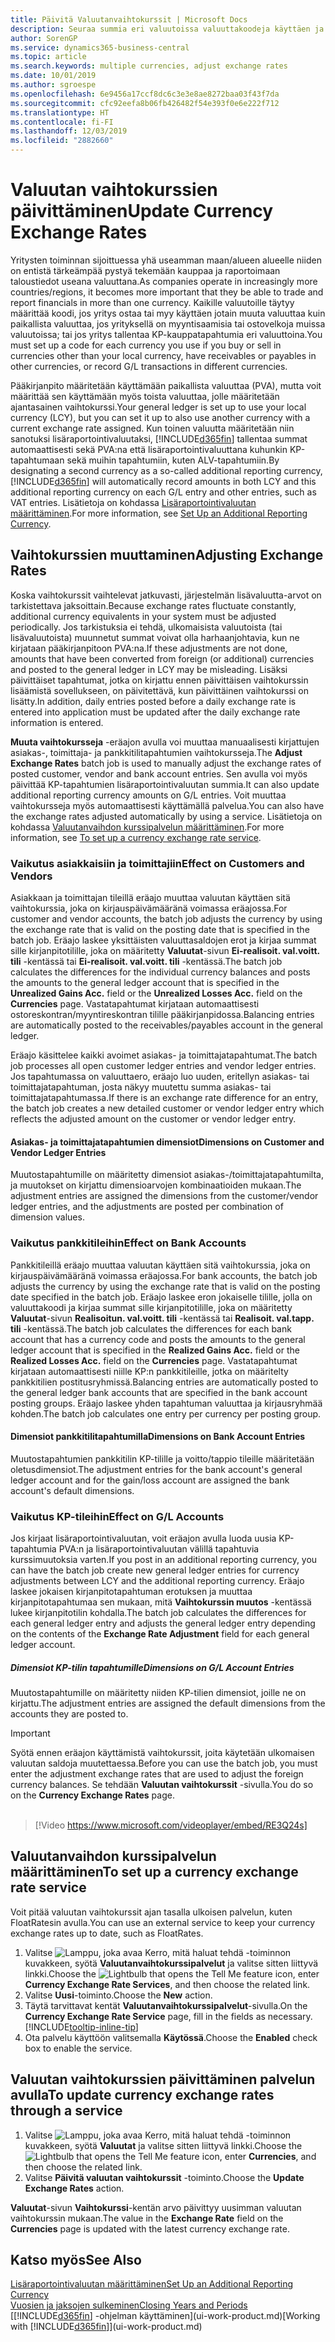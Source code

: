 ```yaml
---
title: Päivitä Valuutanvaihtokurssit | Microsoft Docs
description: Seuraa summia eri valuutoissa valuuttakoodeja käyttäen ja anna Bussiness Centralin auttaa sinua säätämään vaihtokursseja julkaistuille merkinnöille ulkoisen palvelun avulla.
author: SorenGP
ms.service: dynamics365-business-central
ms.topic: article
ms.search.keywords: multiple currencies, adjust exchange rates
ms.date: 10/01/2019
ms.author: sgroespe
ms.openlocfilehash: 6e9456a17ccf8dc6c3e3e8ae8272baa03f43f7da
ms.sourcegitcommit: cfc92eefa8b06fb426482f54e393f0e6e222f712
ms.translationtype: HT
ms.contentlocale: fi-FI
ms.lasthandoff: 12/03/2019
ms.locfileid: "2882660"
---
```

# <a name="update-currency-exchange-rates"></a><span data-ttu-id="f409e-103">Valuutan vaihtokurssien päivittäminen</span><span class="sxs-lookup"><span data-stu-id="f409e-103">Update Currency Exchange Rates</span></span>
<span data-ttu-id="f409e-104">Yritysten toiminnan sijoittuessa yhä useamman maan/alueen alueelle niiden on entistä tärkeämpää pystyä tekemään kauppaa ja raportoimaan taloustiedot useana valuuttana.</span><span class="sxs-lookup"><span data-stu-id="f409e-104">As companies operate in increasingly more countries/regions, it becomes more important that they be able to trade and report financials in more than one currency.</span></span> <span data-ttu-id="f409e-105">Kaikille valuutoille täytyy määrittää koodi, jos yritys ostaa tai myy käyttäen jotain muuta valuuttaa kuin paikallista valuuttaa, jos yrityksellä on myyntisaamisia tai ostovelkoja muissa valuutoissa; tai jos yritys tallentaa KP-kauppatapahtumia eri valuuttoina.</span><span class="sxs-lookup"><span data-stu-id="f409e-105">You must set up a code for each currency you use if you buy or sell in currencies other than your local currency, have receivables or payables in other currencies, or record G/L transactions in different currencies.</span></span>

<span data-ttu-id="f409e-106">Pääkirjanpito määritetään käyttämään paikallista valuuttaa (PVA), mutta voit määrittää sen käyttämään myös toista valuuttaa, jolle määritetään ajantasainen vaihtokurssi.</span><span class="sxs-lookup"><span data-stu-id="f409e-106">Your general ledger is set up to use your local currency (LCY), but you can set it up to also use another currency with a current exchange rate assigned.</span></span> <span data-ttu-id="f409e-107">Kun toinen valuutta määritetään niin sanotuksi lisäraportointivaluutaksi, [!INCLUDE[d365fin](includes/d365fin_md.md)] tallentaa summat automaattisesti sekä PVA:na että lisäraportointivaluuttana kuhunkin KP-tapahtumaan sekä muihin tapahtumiin, kuten ALV-tapahtumiin.</span><span class="sxs-lookup"><span data-stu-id="f409e-107">By designating a second currency as a so-called additional reporting currency, [!INCLUDE[d365fin](includes/d365fin_md.md)] will automatically record amounts in both LCY and this additional reporting currency on each G/L entry and other entries, such as VAT entries.</span></span> <span data-ttu-id="f409e-108">Lisätietoja on kohdassa [Lisäraportointivaluutan määrittäminen](finance-how-setup-additional-currencies.md).</span><span class="sxs-lookup"><span data-stu-id="f409e-108">For more information, see [Set Up an Additional Reporting Currency](finance-how-setup-additional-currencies.md).</span></span>

## <a name="adjusting-exchange-rates"></a><span data-ttu-id="f409e-109">Vaihtokurssien muuttaminen</span><span class="sxs-lookup"><span data-stu-id="f409e-109">Adjusting Exchange Rates</span></span>
<span data-ttu-id="f409e-110">Koska vaihtokurssit vaihtelevat jatkuvasti, järjestelmän lisävaluutta-arvot on tarkistettava jaksoittain.</span><span class="sxs-lookup"><span data-stu-id="f409e-110">Because exchange rates fluctuate constantly, additional currency equivalents in your system must be adjusted periodically.</span></span> <span data-ttu-id="f409e-111">Jos tarkistuksia ei tehdä, ulkomaisista valuutoista (tai lisävaluutoista) muunnetut summat voivat olla harhaanjohtavia, kun ne kirjataan pääkirjanpitoon PVA:na.</span><span class="sxs-lookup"><span data-stu-id="f409e-111">If these adjustments are not done, amounts that have been converted from foreign (or additional) currencies and posted to the general ledger in LCY may be misleading.</span></span> <span data-ttu-id="f409e-112">Lisäksi päivittäiset tapahtumat, jotka on kirjattu ennen päivittäisen vaihtokurssin lisäämistä sovellukseen, on päivitettävä, kun päivittäinen vaihtokurssi on lisätty.</span><span class="sxs-lookup"><span data-stu-id="f409e-112">In addition, daily entries posted before a daily exchange rate is entered into application must be updated after the daily exchange rate information is entered.</span></span>

<span data-ttu-id="f409e-113">**Muuta vaihtokursseja** -eräajon avulla voi muuttaa manuaalisesti kirjattujen asiakas-, toimittaja- ja pankkitilitapahtumien vaihtokursseja.</span><span class="sxs-lookup"><span data-stu-id="f409e-113">The **Adjust Exchange Rates** batch job is used to manually adjust the exchange rates of posted customer, vendor and bank account entries.</span></span> <span data-ttu-id="f409e-114">Sen avulla voi myös päivittää KP-tapahtumien lisäraportointivaluutan summia.</span><span class="sxs-lookup"><span data-stu-id="f409e-114">It can also update additional reporting currency amounts on G/L entries.</span></span> <span data-ttu-id="f409e-115">Voit muuttaa vaihtokursseja myös automaattisesti käyttämällä palvelua.</span><span class="sxs-lookup"><span data-stu-id="f409e-115">You can also have the exchange rates adjusted automatically by using a service.</span></span> <span data-ttu-id="f409e-116">Lisätietoja on kohdassa [Valuutanvaihdon kurssipalvelun määrittäminen](finance-how-update-currencies.md#to-set-up-a-currency-exchange-rate-service).</span><span class="sxs-lookup"><span data-stu-id="f409e-116">For more information, see [To set up a currency exchange rate service](finance-how-update-currencies.md#to-set-up-a-currency-exchange-rate-service).</span></span>

### <a name="effect-on-customers-and-vendors"></a><span data-ttu-id="f409e-117">Vaikutus asiakkaisiin ja toimittajiin</span><span class="sxs-lookup"><span data-stu-id="f409e-117">Effect on Customers and Vendors</span></span>
<span data-ttu-id="f409e-118">Asiakkaan ja toimittajan tileillä eräajo muuttaa valuutan käyttäen sitä vaihtokurssia, joka on kirjauspäivämääränä voimassa eräajossa.</span><span class="sxs-lookup"><span data-stu-id="f409e-118">For customer and vendor accounts, the batch job adjusts the currency by using the exchange rate that is valid on the posting date that is specified in the batch job.</span></span> <span data-ttu-id="f409e-119">Eräajo laskee yksittäisten valuuttasaldojen erot ja kirjaa summat sille kirjanpitotilille, joka on määritetty **Valuutat**-sivun **Ei-realisoit. val.voitt. tili** -kentässä tai **Ei-realisoit. val.voitt. tili** -kentässä.</span><span class="sxs-lookup"><span data-stu-id="f409e-119">The batch job calculates the differences for the individual currency balances and posts the amounts to the general ledger account that is specified in the **Unrealized Gains Acc.** field or the **Unrealized Losses Acc.** field on the **Currencies** page.</span></span> <span data-ttu-id="f409e-120">Vastatapahtumat kirjataan automaattisesti ostoreskontran/myyntireskontran tilille pääkirjanpidossa.</span><span class="sxs-lookup"><span data-stu-id="f409e-120">Balancing entries are automatically posted to the receivables/payables account in the general ledger.</span></span>

<span data-ttu-id="f409e-121">Eräajo käsittelee kaikki avoimet asiakas- ja toimittajatapahtumat.</span><span class="sxs-lookup"><span data-stu-id="f409e-121">The batch job processes all open customer ledger entries and vendor ledger entries.</span></span> <span data-ttu-id="f409e-122">Jos tapahtumassa on valuuttaero, eräajo luo uuden, eritellyn asiakas- tai toimittajatapahtuman, josta näkyy muutettu summa asiakas- tai toimittajatapahtumassa.</span><span class="sxs-lookup"><span data-stu-id="f409e-122">If there is an exchange rate difference for an entry, the batch job creates a new detailed customer or vendor ledger entry which reflects the adjusted amount on the customer or vendor ledger entry.</span></span>

#### <a name="dimensions-on-customer-and-vendor-ledger-entries"></a><span data-ttu-id="f409e-123">Asiakas- ja toimittajatapahtumien dimensiot</span><span class="sxs-lookup"><span data-stu-id="f409e-123">Dimensions on Customer and Vendor Ledger Entries</span></span>
<span data-ttu-id="f409e-124">Muutostapahtumille on määritetty dimensiot asiakas-/toimittajatapahtumilta, ja muutokset on kirjattu dimensioarvojen kombinaatioiden mukaan.</span><span class="sxs-lookup"><span data-stu-id="f409e-124">The adjustment entries are assigned the dimensions from the customer/vendor ledger entries, and the adjustments are posted per combination of dimension values.</span></span>

### <a name="effect-on-bank-accounts"></a><span data-ttu-id="f409e-125">Vaikutus pankkitileihin</span><span class="sxs-lookup"><span data-stu-id="f409e-125">Effect on Bank Accounts</span></span>
<span data-ttu-id="f409e-126">Pankkitileillä eräajo muuttaa valuutan käyttäen sitä vaihtokurssia, joka on kirjauspäivämääränä voimassa eräajossa.</span><span class="sxs-lookup"><span data-stu-id="f409e-126">For bank accounts, the batch job adjusts the currency by using the exchange rate that is valid on the posting date specified in the batch job.</span></span> <span data-ttu-id="f409e-127">Eräajo laskee eron jokaiselle tilille, jolla on valuuttakoodi ja kirjaa summat sille kirjanpitotilille, joka on määritetty **Valuutat**-sivun **Realisoitun. val.voitt. tili** -kentässä tai **Realisoit. val.tapp. tili** -kentässä.</span><span class="sxs-lookup"><span data-stu-id="f409e-127">The batch job calculates the differences for each bank account that has a currency code and posts the amounts to the general ledger account that is specified in the **Realized Gains Acc.** field or the **Realized Losses Acc.** field on the **Currencies** page.</span></span> <span data-ttu-id="f409e-128">Vastatapahtumat kirjataan automaattisesti niille KP:n pankkitileille, jotka on määritelty pankkitilien postitusryhmissä.</span><span class="sxs-lookup"><span data-stu-id="f409e-128">Balancing entries are automatically posted to the general ledger bank accounts that are specified in the bank account posting groups.</span></span> <span data-ttu-id="f409e-129">Eräajo laskee yhden tapahtuman valuuttaa ja kirjausryhmää kohden.</span><span class="sxs-lookup"><span data-stu-id="f409e-129">The batch job calculates one entry per currency per posting group.</span></span>

#### <a name="dimensions-on-bank-account-entries"></a><span data-ttu-id="f409e-130">Dimensiot pankkitilitapahtumilla</span><span class="sxs-lookup"><span data-stu-id="f409e-130">Dimensions on Bank Account Entries</span></span>
<span data-ttu-id="f409e-131">Muutostapahtumien pankkitilin KP-tilille ja voitto/tappio tileille määritetään oletusdimensiot.</span><span class="sxs-lookup"><span data-stu-id="f409e-131">The adjustment entries for the bank account's general ledger account and for the gain/loss account are assigned the bank account's default dimensions.</span></span>

### <a name="effect-on-gl-accounts"></a><span data-ttu-id="f409e-132">Vaikutus KP-tileihin</span><span class="sxs-lookup"><span data-stu-id="f409e-132">Effect on G/L Accounts</span></span>
<span data-ttu-id="f409e-133">Jos kirjaat lisäraportointivaluutan, voit eräajon avulla luoda uusia KP-tapahtumia PVA:n ja lisäraportointivaluutan välillä tapahtuvia kurssimuutoksia varten.</span><span class="sxs-lookup"><span data-stu-id="f409e-133">If you post in an additional reporting currency, you can have the batch job create new general ledger entries for currency adjustments between LCY and the additional reporting currency.</span></span> <span data-ttu-id="f409e-134">Eräajo laskee jokaisen kirjanpitotapahtuman erotuksen ja muuttaa kirjanpitotapahtumaa sen mukaan, mitä **Vaihtokurssin muutos** -kentässä lukee kirjanpitotilin kohdalla.</span><span class="sxs-lookup"><span data-stu-id="f409e-134">The batch job calculates the differences for each general ledger entry and adjusts the general ledger entry depending on the contents of the **Exchange Rate Adjustment** field for each general ledger account.</span></span>

##### <a name="dimensions-on-gl-account-entries"></a><span data-ttu-id="f409e-135">Dimensiot KP-tilin tapahtumille</span><span class="sxs-lookup"><span data-stu-id="f409e-135">Dimensions on G/L Account Entries</span></span>
<span data-ttu-id="f409e-136">Muutostapahtumille on määritetty niiden KP-tilien dimensiot, joille ne on kirjattu.</span><span class="sxs-lookup"><span data-stu-id="f409e-136">The adjustment entries are assigned the default dimensions from the accounts they are posted to.</span></span>

> [!Important]
> <span data-ttu-id="f409e-137">Syötä ennen eräajon käyttämistä vaihtokurssit, joita käytetään ulkomaisen valuutan saldoja muutettaessa.</span><span class="sxs-lookup"><span data-stu-id="f409e-137">Before you can use the batch job, you must enter the adjustment exchange rates that are used to adjust the foreign currency balances.</span></span> <span data-ttu-id="f409e-138">Se tehdään **Valuutan vaihtokurssit** -sivulla.</span><span class="sxs-lookup"><span data-stu-id="f409e-138">You do so on the **Currency Exchange Rates** page.</span></span><br><br>  

> [!Video https://www.microsoft.com/videoplayer/embed/RE3Q24s]

## <a name="to-set-up-a-currency-exchange-rate-service"></a><span data-ttu-id="f409e-139">Valuutanvaihdon kurssipalvelun määrittäminen</span><span class="sxs-lookup"><span data-stu-id="f409e-139">To set up a currency exchange rate service</span></span>
<span data-ttu-id="f409e-140">Voit pitää valuutan vaihtokurssit ajan tasalla ulkoisen palvelun, kuten FloatRatesin avulla.</span><span class="sxs-lookup"><span data-stu-id="f409e-140">You can use an external service to keep your currency exchange rates up to date, such as FloatRates.</span></span>

1. <span data-ttu-id="f409e-141">Valitse ![Lamppu, joka avaa Kerro, mitä haluat tehdä -toiminnon](media/ui-search/search_small.png "Kerro, mitä haluat tehdä") kuvakkeen, syötä **Valuutanvaihtokurssipalvelut** ja valitse sitten liittyvä linkki.</span><span class="sxs-lookup"><span data-stu-id="f409e-141">Choose the ![Lightbulb that opens the Tell Me feature](media/ui-search/search_small.png "Tell me what you want to do") icon, enter **Currency Exchange Rate Services**, and then choose the related link.</span></span>
2. <span data-ttu-id="f409e-142">Valitse **Uusi**-toiminto.</span><span class="sxs-lookup"><span data-stu-id="f409e-142">Choose the **New** action.</span></span>
3. <span data-ttu-id="f409e-143">Täytä tarvittavat kentät **Valuutanvaihtokurssipalvelut**-sivulla.</span><span class="sxs-lookup"><span data-stu-id="f409e-143">On the **Currency Exchange Rate Service** page, fill in the fields as necessary.</span></span> [!INCLUDE[tooltip-inline-tip](includes/tooltip-inline-tip_md.md)]
4. <span data-ttu-id="f409e-144">Ota palvelu käyttöön valitsemalla **Käytössä**.</span><span class="sxs-lookup"><span data-stu-id="f409e-144">Choose the **Enabled** check box to enable the service.</span></span>

## <a name="to-update-currency-exchange-rates-through-a-service"></a><span data-ttu-id="f409e-145">Valuutan vaihtokurssien päivittäminen palvelun avulla</span><span class="sxs-lookup"><span data-stu-id="f409e-145">To update currency exchange rates through a service</span></span>
1. <span data-ttu-id="f409e-146">Valitse ![Lamppu, joka avaa Kerro, mitä haluat tehdä -toiminnon](media/ui-search/search_small.png "Kerro, mitä haluat tehdä") kuvakkeen, syötä **Valuutat** ja valitse sitten liittyvä linkki.</span><span class="sxs-lookup"><span data-stu-id="f409e-146">Choose the ![Lightbulb that opens the Tell Me feature](media/ui-search/search_small.png "Tell me what you want to do") icon, enter **Currencies**, and then choose the related link.</span></span>
2. <span data-ttu-id="f409e-147">Valitse **Päivitä valuutan vaihtokurssit** -toiminto.</span><span class="sxs-lookup"><span data-stu-id="f409e-147">Choose the **Update Exchange Rates** action.</span></span>

<span data-ttu-id="f409e-148">**Valuutat**-sivun **Vaihtokurssi**-kentän arvo päivittyy uusimman valuutan vaihtokurssin mukaan.</span><span class="sxs-lookup"><span data-stu-id="f409e-148">The value in the **Exchange Rate** field on the **Currencies** page is updated with the latest currency exchange rate.</span></span>

## <a name="see-also"></a><span data-ttu-id="f409e-149">Katso myös</span><span class="sxs-lookup"><span data-stu-id="f409e-149">See Also</span></span>
[<span data-ttu-id="f409e-150">Lisäraportointivaluutan määrittäminen</span><span class="sxs-lookup"><span data-stu-id="f409e-150">Set Up an Additional Reporting Currency</span></span>](finance-how-setup-additional-currencies.md)  
[<span data-ttu-id="f409e-151">Vuosien ja jaksojen sulkeminen</span><span class="sxs-lookup"><span data-stu-id="f409e-151">Closing Years and Periods</span></span>](year-close-years-periods.md)  
<span data-ttu-id="f409e-152">[[!INCLUDE[d365fin](includes/d365fin_md.md)] -ohjelman käyttäminen](ui-work-product.md)</span><span class="sxs-lookup"><span data-stu-id="f409e-152">[Working with [!INCLUDE[d365fin](includes/d365fin_md.md)]](ui-work-product.md)</span></span>
